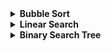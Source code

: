 <details>
  <summary><strong> Bubble Sort </strong></summary>

Thuật toán sắp xếp nổi bọt (**Bubble Sort**) hoạt động dựa trên nguyên tắc **hoán đổi** các phần tử liền kề để đưa phần tử **lớn hơn về cuối dãy** (hoặc phần tử nhỏ hơn về đầu dãy).
Thuật toán gồm các bước sau:
1. Duyệt qua danh sách từ đầu đến cuối.
2. So sánh hai phần tử liền kề, nếu phần tử trước lớn hơn phần tử sau, thì hoán đổi vị trí.
3. Lặp lại quá trình cho đến khi không còn sự hoán đổi nào xảy ra (mảng đã được sắp xếp).

Chương trình thuật toán Bubble Sort

```c
void bubbleSort(int arr[], int n)
{
    for (int i=0; i<=n-2; i++)
    {
        for (int j=0; j<=n-i-2; j++)
        {
            if (arr[j] > arr[j+1])
            {
                int temp = arr[j];
                arr[j]   = arr[j+1];
                arr[j+1] = temp;
            }
        }
    }  
}
```
Chương trình hoạt động như sau:

1. `n` là số phần tử tham gia sắp xếp. Vòng lặp đầu tiên `for (int i=0; i<=n-2; i++)` sẽ thực hiện **các lượt hoán đổi n-1 lần** (`i<=n-2` là do `i` bắt đầu từ 0 nên trừ thêm 1). Sau khi vòng lặp này được thực hiện xong thì n-1 phần tử tham gia đã được đưa về cuối dãy để sắp xếp đúng thứ tự từ lớn đến bé, khi đó phần tử cuối cùng sẽ hiển nhiên nằm ở đúng vị trí.
2. Vòng lặp thứ hai `for (int j=0; j<=n-i-2; j++)`, vòng lặp con của vòng lặp đầu thực hiện hoán đổi hai phần tử liền kề nhau. Số lần hoán đổi sẽ bị ảnh hưởng bởi số lượng phần tử và số lần vòng lặp đầu đã thực hiện. `j<=n-i-2` có thể hiểu `j<=n-1-1-i` do trừ đi cho việc `j` bắt đầu từ 0 và chỉ cần `n-1` lần để hoán đổi hết n phần tử. Cứ mỗi lần một lặp mẹ được thực hiện sẽ có `i` phần tử nằm đúng vị trí, do đó ứng với mỗi vòng lặp đầu ta sẽ không cần phải hoán đổi `i` phần tử.    

</details>

<details>
  <summary><strong> Linear Search </strong></summary>

Thuật toán tìm kiếm tuyến tính (Linear Search) là phương pháp đơn giản nhất để tìm kiếm một phần tử trong mảng.

Nguyên tắc hoạt động:

1. Duyệt từng phần tử trong mảng từ trái sang phải.
2. Nếu phần tử đang xét trùng với giá trị cần tìm, trả về vị trí của nó.
3. Nếu duyệt hết mảng mà không tìm thấy, trả về kết quả không tồn tại.

</details>


<details>
  <summary><strong> Binary Search Tree </strong></summary>
  
Thuật toán tìm kiếm nhị phân (**Binary Search**) hoạt động bằng cách chia đôi mảng để tìm kiếm, thay vì duyệt tuần tự như Linear Search.
  
Nguyên tắc hoạt động:

1. Sắp xếp mảng (tăng dần hoặc giảm dần).

2. So sánh phần tử ở giữa mảng với giá trị cần tìm:

- Nếu trùng 	→ Trả về vị trí

- Nếu nhỏ hơn 	→ Tiếp tục tìm trong nửa phải

- Nếu lớn hơn 	→ Tiếp tục tìm trong nửa trái

3. Lặp lại bước 2 cho đến khi tìm thấy phần tử hoặc không còn phần tử nào để tìm.

![image](https://github.com/user-attachments/assets/eca49621-b5c7-4072-b87d-9182609557b6)
![image](https://github.com/user-attachments/assets/d9ac50d6-b873-44ea-aa4b-9aea904d17e3)
![image](https://github.com/user-attachments/assets/692ab55c-6761-4cec-bf69-194bb9221193)
![image](https://github.com/user-attachments/assets/65ada61c-7a7f-4c30-b26f-aa37e8209912)
![image](https://github.com/user-attachments/assets/77bfa517-d7e4-4ccb-ac7e-932e3be63d5a)
![image](https://github.com/user-attachments/assets/5a7a1f19-1e8a-4f64-8b5a-6d6a91060ef7)
![image](https://github.com/user-attachments/assets/5fd4eb30-06fa-4a96-a3da-c7d60dd6d692)



Cấu trúc dữ liệu phân cấp (Tree) là một cấu trúc dữ liệu phi tuyến tính, trong đó các phần tử (được gọi là nút, hay node) được tổ chức theo một thứ bậc phân cấp. Cây là một trong những cấu trúc dữ liệu quan trọng, được sử dụng rộng rãi trong khoa học máy tính để biểu diễn các quan hệ phân cấp, tìm kiếm, sắp xếp, và lưu trữ.

![image](https://github.com/user-attachments/assets/ea70e71f-fe90-4714-bc63-26389ac96581)

Cây Tìm Kiếm Nhị Phân (BST - Binary Search Tree) là một cấu trúc dữ liệu dạng cây, trong đó:

Mỗi nút có tối đa 2 con (gọi là cây con trái và cây con phải).

Dữ liệu trong cây tuân theo quy tắc:

-  Nút con trái chứa giá trị nhỏ hơn nút gốc.
-  Nút con phải chứa giá trị lớn hơn nút gốc.
-  Quy tắc này áp dụng đệ quy cho toàn bộ cây.

</details>


